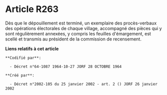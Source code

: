 # Article R263

Dès que le dépouillement est terminé, un exemplaire des procès-verbaux des opérations électorales de chaque village,
accompagné des pièces qui y sont régulièrement annexées, y compris les feuilles d'émargement, est scellé et transmis au
président de la commission de recensement.

**Liens relatifs à cet article**

	**Codifié par**:

	  - Décret n°64-1087 1964-10-27 JORF 28 OCTOBRE 1964

	**Créé par**:

	  - Décret n°2002-105 du 25 janvier 2002 - art. 2 () JORF 26 janvier 2002
